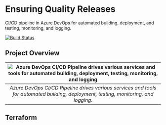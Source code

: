 # Ensuring Quality Releases
CI/CD pipeline in Azure DevOps for automated building, deployment, and testing, monitoring, and logging.

[![Build Status](https://dev.azure.com/Agaupmann0652/CICD-Automated-Testing/_apis/build/status/andreas-31.cicd-automated-testing?branchName=main)](https://dev.azure.com/Agaupmann0652/CICD-Automated-Testing/_build/latest?definitionId=3&branchName=main)

## Project Overview
| ![Azure DevOps CI/CD Pipeline drives various services and tools for automated building, deployment, testing, monitoring, and logging](https://user-images.githubusercontent.com/20167788/119121028-39be4e80-ba2d-11eb-9156-18ab7a2c11b5.png) | 
|:--:| 
| *Azure DevOps CI/CD Pipeline drives various services and tools for automated building, deployment, testing, monitoring, and logging.* |

## Terraform
